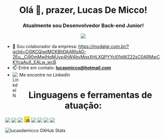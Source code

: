 <h1 align="center">Olá 👋, prazer, Lucas De Micco!</h1>
<h3 align="center">Atualmente sou Desenvolvedor Back-end Junior!</h3>
<p align="center"><img src=https://www.fabiosilvalima.net/wp-content/uploads/2017/04/fabiosilvalima-sairfazendo.gif width="250"></p>

- 🤝 Sou colaborador da empresa: https://modalgr.com.br/?gclid=Cj0KCQjwtMCKBhDAARIsAG-2Eu__Ci90mMwlHqMJyp4hW4bvMqxXHLXQPYYcl01pWZ22sC0ARMwCKYcaAuX_EALw_wcB
- 📫 Entre em contato: **lucasmicco@hotmail.com** 
- Me encontre no LinkedIn <a target="_blank" href="https://www.linkedin.com/in/lucas-de-micco-a40b23208/">
  <img align="left" alt="LinkdeIN" width="22px" src="https://image.flaticon.com/icons/png/512/174/174857.png" />
</a>


<h1 align="center">Linguagens e ferramentas de atuação: </h1>
<code><img height="20" src="https://upload.wikimedia.org/wikipedia/commons/thumb/e/ee/.NET_Core_Logo.svg/1024px-.NET_Core_Logo.svg.png"></code>
<code><img height="20" src="https://iconape.com/wp-content/files/sh/51404/svg/c--4.svg"></code>
<code><img height="20" src="https://cdn.worldvectorlogo.com/logos/angular-icon.svg"></code>
<code><img height="20" src="https://raw.githubusercontent.com/github/explore/80688e429a7d4ef2fca1e82350fe8e3517d3494d/topics/javascript/javascript.png"></code>
<code><img height="20" src="https://icon-library.com/images/html5-icon/html5-icon-13.jpg"></code>
<code><img height="20" src="https://www.iconninja.com/files/64/358/407/css3-icon.svg"></code>
<code><img height="20" src="https://img.icons8.com/color/480/microsoft-sql-server.png"></code>
<code><img height="20" src="https://uxwing.com/wp-content/themes/uxwing/download/10-brands-and-social-media/oracle.png"></code>

![lucasdemicco GitHub Stats](https://github-readme-stats.vercel.app/api?username=lucasdemicco&show_icons=true)



